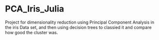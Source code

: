 # PCA_Iris_Julia
Project for dimensionality reduction using Principal Component Analysis in the iris Data set, and then using decision trees to classied it and compare how good the cluster was.
